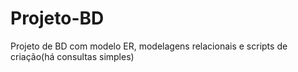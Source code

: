 # Projeto-BD
Projeto de BD com modelo ER, modelagens relacionais e scripts de criação(há consultas simples)
